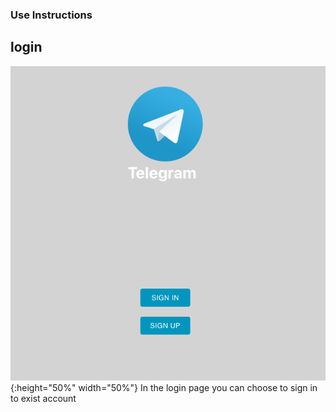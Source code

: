 ### Use Instructions

## login
![login](instruction-img/login.png){:height="50%" width="50%"}
In the login page you can choose to sign in to exist account